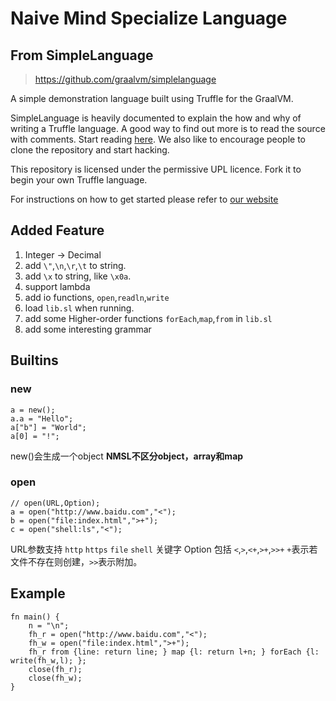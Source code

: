 # Naive Mind Specialize Language


## From SimpleLanguage
> https://github.com/graalvm/simplelanguage

A simple demonstration language built using Truffle for the GraalVM.

SimpleLanguage is heavily documented to explain the how and why of writing a
Truffle language. A good way to find out more is to read the source with
comments. Start reading [here](https://github.com/graalvm/simplelanguage/blob/master/language/src/main/java/com/oracle/truffle/sl/SLLanguage.java). 
We also like to encourage people to clone the repository and start hacking.

This repository is licensed under the permissive UPL licence. Fork it to begin
your own Truffle language.

For instructions on how to get started please refer to [our website](http://www.graalvm.org/docs/graalvm-as-a-platform/implement-language/)

## Added Feature

1. Integer -> Decimal
2. add `\"`,`\n`,`\r`,`\t` to string.
3. add `\x` to string, like `\x0a`.
4. support lambda
5. add io functions, `open`,`readln`,`write`
6. load `lib.sl` when running.
7. add some Higher-order functions `forEach`,`map`,`from` in `lib.sl`
8. add some interesting grammar

## Builtins

### new
```
a = new();
a.a = "Hello";
a["b"] = "World";
a[0] = "!";
```
new()会生成一个object **NMSL不区分object，array和map**

### open
```
// open(URL,Option);
a = open("http://www.baidu.com","<");
b = open("file:index.html",">+");
c = open("shell:ls","<");
```
URL参数支持 `http` `https` `file` `shell` 关键字
Option 包括 `<`,`>`,`<+`,`>+`,`>>+` `+`表示若文件不存在则创建，`>>`表示附加。
## Example
```
fn main() {
    n = "\n";
    fh_r = open("http://www.baidu.com","<");
    fh_w = open("file:index.html",">+");
    fh_r from {line: return line; } map {l: return l+n; } forEach {l: write(fh_w,l); };
    close(fh_r);
    close(fh_w);
}
```